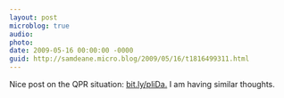 ```yaml
---
layout: post
microblog: true
audio: 
photo: 
date: 2009-05-16 00:00:00 -0000
guid: http://samdeane.micro.blog/2009/05/16/t1816499311.html
---
```

Nice post on the QPR situation: [bit.ly/pliDa.](http://bit.ly/pliDa.) I am having similar thoughts.
